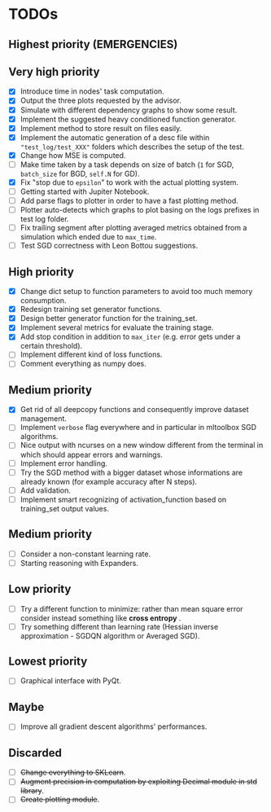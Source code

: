 # TODOs

## Highest priority (**EMERGENCIES**)

## Very high priority
- [x] Introduce time in nodes' task computation.
- [x] Output the three plots requested by the advisor.
- [x] Simulate with different dependency graphs to show some result.
- [x] Implement the suggested heavy conditioned function generator.
- [x] Implement method to store result on files easily.
- [x] Implement the automatic generation of a desc file within `"test_log/test_XXX"` folders which describes the setup of the test.
- [x] Change how MSE is computed.
- [ ] Make time taken by a task depends on size of batch (`1` for SGD, `batch_size` for BGD, `self.N` for GD).
- [x] Fix "stop due to `epsilon`" to work with the actual plotting system.
- [ ] Getting started with Jupiter Notebook.
- [ ] Add parse flags to plotter in order to have a fast plotting method.
- [ ] Plotter auto-detects which graphs to plot basing on the logs prefixes in test log folder.
- [ ] Fix trailing segment after plotting averaged metrics obtained from a simulation which ended due to `max_time`.  
- [ ] Test SGD correctness with Leon Bottou suggestions.

## High priority
- [x] Change dict setup to function parameters to avoid too much memory consumption.
- [x] Redesign training set generator functions.
- [x] Design better generator function for the training_set.
- [x] Implement several metrics for evaluate the training stage.
- [x] Add stop condition in addition to `max_iter` (e.g. error gets under a certain threshold).
- [ ] Implement different kind of loss functions.
- [ ] Comment everything as numpy does.

## Medium priority
- [x] Get rid of all deepcopy functions and consequently improve dataset management.
- [ ] Implement `verbose` flag everywhere and in particular in mltoolbox SGD algorithms.
- [ ] Nice output with ncurses on a new window different from the terminal in which should appear errors and warnings.
- [ ] Implement error handling.
- [ ] Try the SGD method with a bigger dataset whose informations are already known (for example accuracy after N steps).
- [ ] Add validation.
- [ ] Implement smart recognizing of activation_function based on training_set output values.

## Medium priority 
- [ ] Consider a non-constant learning rate.
- [ ] Starting reasoning with Expanders.

## Low priority
- [ ] Try a different function to minimize: rather than mean square error consider instead something like **cross entropy** .
- [ ] Try something different than learning rate (Hessian inverse approximation - SGDQN algorithm or Averaged SGD).

## Lowest priority
- [ ] Graphical interface with PyQt.

## Maybe
- [ ] Improve all gradient descent algorithms' performances.

## Discarded
- [ ] ~~Change everything to SKLearn~~.
- [ ] ~~Augment precision in computation by exploiting Decimal module in std library~~.
- [ ] ~~Create plotting module~~.
